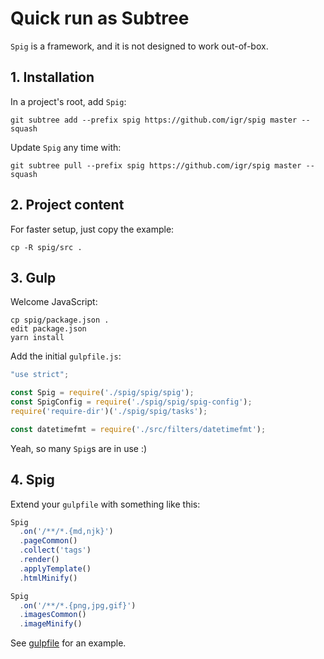 # Quick run as Subtree

`Spig` is a framework, and it is not designed to work out-of-box.

## 1. Installation

In a project's root, add `Spig`:

```shell
git subtree add --prefix spig https://github.com/igr/spig master --squash
```
Update `Spig` any time with:

```shell
git subtree pull --prefix spig https://github.com/igr/spig master --squash
```

## 2. Project content 

For faster setup, just copy the example:

```shell
cp -R spig/src .
``` 

## 3. Gulp

Welcome JavaScript:

```
cp spig/package.json .
edit package.json
yarn install
```

Add the initial `gulpfile.js`:

```javascript
"use strict";

const Spig = require('./spig/spig/spig');
const SpigConfig = require('./spig/spig/spig-config');
require('require-dir')('./spig/spig/tasks');

const datetimefmt = require('./src/filters/datetimefmt');

```

Yeah, so many `Spig`s are in use :)


## 4. Spig

Extend your `gulpfile` with something like this:

```javascript
Spig
  .on('/**/*.{md,njk}')
  .pageCommon()
  .collect('tags')
  .render()
  .applyTemplate()
  .htmlMinify()

Spig
  .on('/**/*.{png,jpg,gif}')
  .imagesCommon()
  .imageMinify()
```

See [gulpfile](gulpfile.js) for an example.

